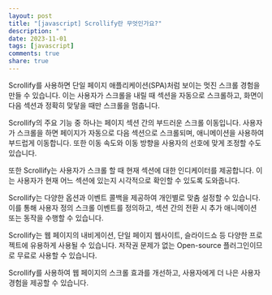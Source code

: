```yaml
---
layout: post
title: "[javascript] Scrollify란 무엇인가요?"
description: " "
date: 2023-11-01
tags: [javascript]
comments: true
share: true
---
```


Scrollify를 사용하면 단일 페이지 애플리케이션(SPA)처럼 보이는 멋진 스크롤 경험을 만들 수 있습니다. 이는 사용자가 스크롤을 내릴 때 섹션을 자동으로 스크롤하고, 화면이 다음 섹션과 정확히 맞닿을 때만 스크롤을 멈춥니다.

Scrollify의 주요 기능 중 하나는 페이지 섹션 간의 부드러운 스크롤 이동입니다. 사용자가 스크롤을 하면 페이지가 자동으로 다음 섹션으로 스크롤되며, 애니메이션을 사용하여 부드럽게 이동합니다. 또한 이동 속도와 이동 방향을 사용자의 선호에 맞게 조정할 수도 있습니다.

또한 Scrollify는 사용자가 스크롤 할 때 현재 섹션에 대한 인디케이터를 제공합니다. 이는 사용자가 현재 어느 섹션에 있는지 시각적으로 확인할 수 있도록 도와줍니다.

Scrollify는 다양한 옵션과 이벤트 콜백을 제공하여 개인별로 맞춤 설정할 수 있습니다. 이를 통해 사용자 정의 스크롤 이벤트를 정의하고, 섹션 간의 전환 시 추가 애니메이션 또는 동작을 수행할 수 있습니다.

Scrollify는 웹 페이지의 내비게이션, 단일 페이지 웹사이트, 슬라이드쇼 등 다양한 프로젝트에 유용하게 사용될 수 있습니다. 저작권 문제가 없는 Open-source 플러그인이므로 무료로 사용할 수 있습니다.

Scrollify를 사용하여 웹 페이지의 스크롤 효과를 개선하고, 사용자에게 더 나은 사용자 경험을 제공할 수 있습니다.